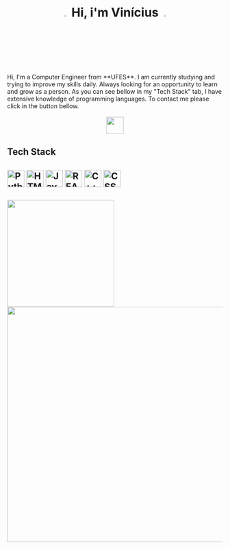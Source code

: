 <h1 align= center> <img width="3%" src="https://www.cimctrailer.net/img/yy02.gif"> Hi, i'm Vinícius <img width="3%" src="https://www.cimctrailer.net/img/yy02.gif"> </h1>
Hi, I'm a Computer Engineer from **UFES**. I am currently studying and trying to improve my skills daily. Always looking for an opportunity to learn and grow as a person. As you can see bellow in my "Tech Stack" tab, I have extensive knowledge of programming languages. To contact me please click in the button bellow.
<br />
<br />

<div align = center>
	<a href="https://www.linkedin.com/in/vin%C3%ADcius-rodrigues-de-cerqueira-5741bb236/" title="CONTACT" target="_blank">
		<img height="40em" src="https://www.edigitalagency.com.au/wp-content/uploads/new-linkedin-logo-white-black-png.png" target="_blank"></a>
</div>


<div>
<h2> Tech Stack <h2/>
<a href="https://www.python.org/">
<img title="Python" height="40em" src="https://cdn4.iconfinder.com/data/icons/scripting-and-programming-languages/512/Python_logo-512.png"/></a>
<a href="https://www.ericom.com/glossary/what-is-html5/">
<img title="HTML5" height="40em" src="https://www.shareicon.net/data/2016/06/05/776003_logo_512x512.png"/></a>
<a href="https://developer.mozilla.org/pt-BR/docs/Web/JavaScript">
<img title="JavaScript" height="40em" src="https://seeklogo.com/images/J/javascript-logo-851B872133-seeklogo.com.png"/></a>
<a href="https://react.dev/">
<img title="REACT" height="40em" src="https://static-00.iconduck.com/assets.00/react-icon-2048x1822-iy7h2x8y.png"/></a>
<a href="https://www.w3schools.com/cpp/cpp_intro.asp">
<img title="C++" height="40em" src="https://www.svgrepo.com/show/305912/cplusplus.svg"/></a>
<a href="https://www.w3schools.com/css/">
<img title="CSS" height="40em" src="https://cdn-icons-png.flaticon.com/512/82/82127.png"/></a>
	<br />
	<br />
	<a href="https://github.com/rodriguesecerqueira">
	<img width="250em" src="https://github-readme-stats.vercel.app/api/top-langs/?username=rodriguesecerqueira&theme=blue-green"/>
	<img width="550em" src="https://github-readme-stats.vercel.app/api?username=rodriguesecerqueira&theme=blue-green"/>
</div>	

<!--	

<h2 align = center> Contact </h2>

<div align = center>
	<a href="https://discord.gg/E6hT4kYVuJ" target="_blank">
		<img src="https://img.shields.io/badge/Discord-5865F2?style=for-the-badge&logo=discord&logoColor=white" target="_blank"></a>
	<a href = "mailto:vinirodce@gmail.com">
		<img src="https://img.shields.io/badge/Gmail-D14836?style=for-the-badge&logo=gmail&logoColor=white" target="_blank"></a>
	<a href="linkedin.com/in/vinícius-rodrigues-de-cerqueira-5741bb236/" target="_blank">
		<img src="https://img.shields.io/badge/-LinkedIn-%230077B5?style=for-the-badge&logo=linkedin&logoColor=white" target="_blank"></a>
</div>


	<a href="https://discord.gg/E6hT4kYVuJ" target="_blank">
		<img src="https://img.shields.io/badge/Discord-5865F2?style=for-the-badge&logo=discord&logoColor=white" target="_blank"></a>
	<a href = "mailto:vinirodce@gmail.com">
		<img src="https://img.shields.io/badge/Gmail-D14836?style=for-the-badge&logo=gmail&logoColor=white" target="_blank"></a>
	<a href = "https://open.spotify.com/user/21oz4sgmrzmc7zepk52zhizla?si=5aa7a04bb69249e0">
		<img src="https://img.shields.io/badge/Spotify-1ED760?&style=for-the-badge&logo=spotify&logoColor=white" target="_blank"></a>
	<a href="https://www.youtube.com/channel/UCJ5gWo0kiiRjv4gMrnN2pNw" target="_blank">
		<img src="https://img.shields.io/badge/YouTube-FF0000?style=for-the-badge&logo=youtube&logoColor=white" target="_blank"></a>
	<a href="https://picpay.me/vinicius_rc/20.0" target="_blank">
		<img src="https://img.shields.io/badge/picpay-21C25E?style=for-the-badge&logo=picpay&logoColor=white" target="_blank"></a>
	<a href="https://steamcommunity.com/id/leprosinho/" target="_blank">
		<img src="https://img.shields.io/badge/Steam-000000?style=for-the-badge&logo=steam&logoColor=white" target="_blank"></a>	
	<a href="https://www.instagram.com/viniciusxrc/" target="_blank">
		<img src="https://img.shields.io/badge/-Instagram-%23E4405F?style=for-the-badge&logo=instagram&logoColor=white" target="_blank"></a>

> **NAME**:  Vinícius R. 

> **MADE IN**:   Brazil

> **LANGUAGES**:   English,   Brazillian-PT (native),   Spanish,   French (Newbie);

!!!Carrinho que gira!!!
<div align= center>
	<a align = center href="https://static.arcadespot.com/retroemulator.php?system=snes&game=2016/08/top-gear.smc" target="_blank"><img width="65%" src="https://i.pinimg.com/originals/a8/87/1c/a8871c47cd30e3f6f442f17d2a6dfd48.gif"></a>
</div>
-->

